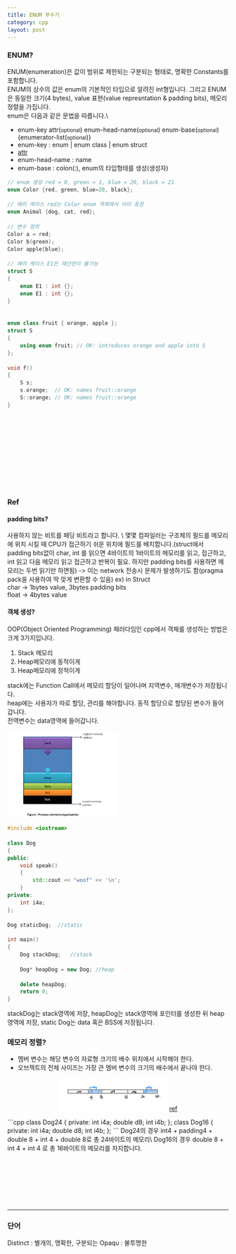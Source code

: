```yaml
---
title: ENUM 부수기
category: cpp
layout: post
---
```


### ENUM?
ENUM(enumeration)은 값이 범위로 제한되는 구분되는 형태로, 명확한 Constants를 포함합니다.\
ENUM의 상수의 값은 enum의 기본적인 타입으로 알려진 int형입니다. 그리고 ENUM은 동일한 크기(4 bytes), value 표현(value represntation & padding bits), 메모리 정렬을 가집니다.\
enum은 다음과 같은 문법을 따릅니다.\
* enum-key attr(<small>optional</small>) enum-head-name(<small>optional</small>) enum-base(<small>optional</small>) {enumerator-list(<small>optional</small>)}
* enum-key : enum \| enum class \| enum struct
* <a href="https://en.cppreference.com/w/cpp/language/attributes">attr</a>
* enum-head-name : name
* enum-base : colon(:), enum의 타입형태를 생성(생성자) 

```cpp
// enum 생성 red = 0, green = 1, blue = 20, black = 21
enum Color {red, green, blue=20, black};

// 에러 케이스 red는 Color enum 객체에서 이미 등장
enum Animal {dog, cat, red};

// 변수 정의
Color a = red;
Color b(green);
Color apple{blue};

// 에러 케이스 E1은 재선언이 불가능
struct S
{
    enum E1 : int {};
    enum E1 : int {};
}


enum class fruit { orange, apple };
struct S
{
    using enum fruit; // OK: introduces orange and apple into S
};

void f()
{
    S s;
    s.orange;  // OK: names fruit::orange
    S::orange; // OK: names fruit::orange
}
```

<br><br><br><br><br><br>
---
### Ref
#### padding bits?
사용하지 않는 비트를 패딩 비트라고 합니다. \ 몇몇 컴파일러는 구조체의 필드를 메모리에 위치 시킬 때 CPU가 접근하기 쉬운 위치에 필드를 배치합니다.(struct에서 padding bits없이 char, int 를 읽으면 4바이트의 1바이트의 메모리를 읽고, 접근하고, int 읽고 다음 메모리 읽고 접근하고 반복이 필요. 하지만 padding bits를 사용하면 메모리는 두번 읽기만 하면됨) -> 이는 network 전송시 문제가 발생하기도 함(pragma pack을 사용하여 딱 맞게 변환할 수 있음)
ex) in Struct\
    char -> 1bytes value, 3bytes padding bits\
    float -> 4bytes value

#### 객체 생성?
OOP(Object Oriented Programming) 패러다임인 cpp에서 객체를 생성하는 방법은 크게 3가지입니다.
  1. Stack 메모리
  2. Heap메모리에 동적이게
  3. Heap메모리에 정적이게

stack에는 Function Call에서 메모리 할당이 일어나며 지역변수, 매개변수가 저장됩니다.\
heap에는 사용자가 따로 할당, 관리를 해야합니다. 동적 할당으로 할당된 변수가 들어갑니다.\
전역변수는 data영역에 들어갑니다.
<p align="left"><img src="/assets/img/cpp/process_memory_organization.jpg" width="50%" height="30%"></p>

```cpp
#include <iostream>

class Dog
{
public:
    void speak()
    {
        std::cout << "woof" << '\n';
    }
private:
    int i4a;
};

Dog staticDog;  //static

int main()
{
    Dog stackDog;   //stack
        
    Dog* heapDog = new Dog; //heap
                
    delete heapDog;
    return 0;
}
```
stackDog는 stack영역에 저장, heapDog는 stack영역에 포인터를 생성한 뒤 heap 영역에 저장, static Dog는 data 혹은 BSS에 저장됩니다.

### 메모리 정렬?
* 멤버 변수는 해당 변수의 자료형 크기의 배수 위치에서 시작해야 한다.
* 오브젝트의 전체 사이즈는 가장 큰 멤버 변수의 크기의 배수에서 끝나야 한다.
<p align="center"><img src="/assets/img/cpp/memory_alignment.jpg" width="50%" height="30%"><a href="https://pretending.tistory.com/entry/C-Memory-Alignment-%EB%A9%94%EB%AA%A8%EB%A6%AC-%EC%96%BC%EB%9D%BC%EC%9D%B8%EB%A8%BC%ED%8A%B8-Object-In-Memory-%EA%B0%9D%EC%B2%B4%EC%83%9D%EC%84%B1">ref</a></p>
```cpp
class Dog24
{
private:
    int i4a;
    double d8;
    int i4b;
};
class Dog16
{
private:
    int i4a;
    double d8;
    int i4b;
};
```
Dog24의 경우 int4 + padding4 + double 8 + int 4 + double 8로 총 24바이트의 메모리\
Dog16의 경우 double 8 + int 4 + int 4 로 총 16바이트의 메모리를 차지합니다.



<br><br><br><br><br><br>

---
### 단어
Distinct : 별개의, 명확한, 구분되는
Opaqu : 불투명한
